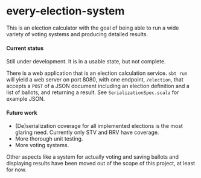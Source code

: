 # every-election-system
This is an election calculator with the goal of being able to run a wide variety of voting systems
and producing detailed results.

#### Current status

Still under development. It is in a usable state, but not complete.

There is a web application that is an election calculation service. `sbt run` will yield a web server
on port 8080, with one endpoint, `/election`, that accepts a `POST` of a JSON document including an
election definition and a list of ballots, and returning a result. See `SerializationSpec.scala`
for example JSON.

#### Future work

* (De)serialization coverage for all implemented elections is the most glaring need. Currently only
  STV and RRV have coverage.
* More thorough unit testing.
* More voting systems.

Other aspects like a system for actually voting and saving ballots and displaying results have
been moved out of the scope of this project, at least for now.